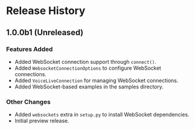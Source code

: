 # Release History

## 1.0.0b1 (Unreleased)

### Features Added

- Added WebSocket connection support through `connect()`.
- Added `WebsocketConnectionOptions` to configure WebSocket connections.
- Added `VoiceLiveConnection` for managing WebSocket connections.
- Added WebSocket-based examples in the samples directory.

### Other Changes

- Added `websockets` extra in `setup.py` to install WebSocket dependencies.
- Initial preview release.

